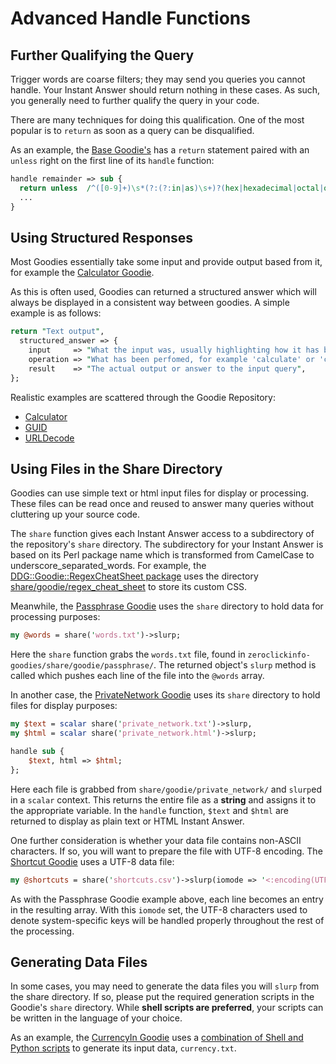 # Advanced Handle Functions

## Further Qualifying the Query

Trigger words are coarse filters; they may send you queries you cannot handle. Your Instant Answer should return nothing in these cases.  As such, you generally need to further qualify the query in your code.

There are many techniques for doing this qualification.  One of the most popular is to `return` as soon as a query can be disqualified.

As an example, the [Base Goodie's](https://github.com/duckduckgo/zeroclickinfo-goodies/blob/master/lib/DDG/Goodie/Base.pm) has a `return` statement paired with an `unless` right on the first line of its `handle` function:

```perl
handle remainder => sub {
  return unless  /^([0-9]+)\s*(?:(?:in|as)\s+)?(hex|hexadecimal|octal|oct|binary|base\s*([0-9]+))$/;
  ...
}
```

## Using Structured Responses

Most Goodies essentially take some input and provide output based from it, for example the [Calculator Goodie](https://github.com/duckduckgo/zeroclickinfo-goodies/blob/master/lib/DDG/Goodie/Calculator.pm).

As this is often used, Goodies can returned a structured answer which will always be displayed in a consistent way between goodies. A simple example is as follows:

```perl
return "Text output",
  structured_answer => {
    input     => "What the input was, usually highlighting how it has been parsed",
    operation => "What has been perfomed, for example 'calculate' or 'convert'",
    result    => "The actual output or answer to the input query",
};
```

Realistic examples are scattered through the Goodie Repository:
 * [Calculator](https://github.com/duckduckgo/zeroclickinfo-goodies/blob/master/lib/DDG/Goodie/Calculator.pm#L155...L162)
 * [GUID](https://github.com/duckduckgo/zeroclickinfo-goodies/blob/master/lib/DDG/Goodie/GUID.pm#L47..L52)
 * [URLDecode](https://github.com/duckduckgo/zeroclickinfo-goodies/blob/master/lib/DDG/Goodie/URLDecode.pm#L45..L50)
 
## Using Files in the Share Directory

Goodies can use simple text or html input files for display or processing. These files can be read once and reused to answer many queries without cluttering up your source code.

The `share` function gives each Instant Answer access to a subdirectory of the repository's `share` directory. The subdirectory for your Instant Answer is based on its Perl package name which is transformed from CamelCase to underscore_separated_words.  For example, the [DDG::Goodie::RegexCheatSheet package](https://github.com/duckduckgo/zeroclickinfo-goodies/blob/master/lib/DDG/Goodie/RegexCheatSheet.pm) uses the directory [share/goodie/regex_cheat_sheet](https://github.com/duckduckgo/zeroclickinfo-goodies/tree/master/share/goodie/regex_cheat_sheet) to store its custom CSS.

<!-- /summary -->

Meanwhile, the [Passphrase Goodie](https://github.com/duckduckgo/zeroclickinfo-goodies/blob/master/lib/DDG/Goodie/Passphrase.pm) uses the `share` directory to hold data for processing purposes:

```perl
my @words = share('words.txt')->slurp;
```

Here the `share` function grabs the `words.txt` file, found in `zeroclickinfo-goodies/share/goodie/passphrase/`. The returned object's `slurp` method is called which pushes each line of the file into the `@words` array.

In another case, the [PrivateNetwork Goodie](https://github.com/duckduckgo/zeroclickinfo-goodies/blob/master/lib/DDG/Goodie/PrivateNetwork.pm) uses its `share` directory to hold files for display purposes:

```perl
my $text = scalar share('private_network.txt')->slurp,
my $html = scalar share('private_network.html')->slurp;

handle sub {
    $text, html => $html;
};
```

Here each file is grabbed from `share/goodie/private_network/` and `slurp`ed in a `scalar` context. This returns the entire file as a **string** and assigns it to the appropriate variable. In the `handle` function, `$text` and `$html` are returned to display as plain text or HTML Instant Answer.

One further consideration is whether your data file contains non-ASCII characters. If so, you will want to prepare the file with UTF-8 encoding.  The [Shortcut Goodie](https://github.com/duckduckgo/zeroclickinfo-goodies/blob/master/lib/DDG/Goodie/Shortcut.pm) uses a UTF-8 data file:

```perl
my @shortcuts = share('shortcuts.csv')->slurp(iomode => '<:encoding(UTF-8)');
```

As with the Passphrase Goodie example above, each line becomes an entry in the resulting array. With this `iomode` set, the UTF-8 characters used to denote system-specific keys will be handled properly throughout the rest of the processing.

## Generating Data Files

In some cases, you may need to generate the data files you will `slurp` from the share directory. If so, please put the required generation scripts in the Goodie's `share` directory. While **shell scripts are preferred**, your scripts can be written in the language of your choice.

As an example, the [CurrencyIn Goodie](https://github.com/duckduckgo/zeroclickinfo-goodies/tree/master/share/goodie/currency_in) uses a [combination of Shell and Python scripts](https://github.com/duckduckgo/zeroclickinfo-goodies/tree/master/share/goodie/currency_in) to generate its input data, `currency.txt`.
